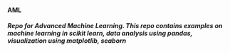 #### AML
##### Repo for Advanced Machine Learning. This repo contains examples on machine learning in scikit learn, data analysis using pandas, visualization using matplotlib, seaborn
##### 

